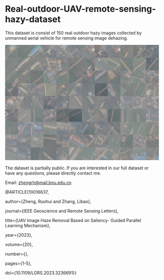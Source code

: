 # Real-outdoor-UAV-remote-sensing-hazy-dataset
This dataset is consist of 150 real outdoor hazy images collected by unmanned aerial vehicle for remote sensing image dehazing.

![Image text](https://github.com/Lyndo125/Real-outdoor-UAV-remote-sensing-hazy-dataset/blob/main/thumbnail.jpg)

The dataset is partially public. If you are interested in our full dataset or have any questions, please directly contact me. 

Email: zhengrh@mail.bnu.edu.cn


@ARTICLE{10016637,

  author={Zheng, Ruohui and Zhang, Libao},
  
  journal={IEEE Geoscience and Remote Sensing Letters}, 
  
  title={UAV Image Haze Removal Based on Saliency- Guided Parallel Learning Mechanism}, 
  
  year={2023},
  
  volume={20},
  
  number={},
  
  pages={1-5},
  
  doi={10.1109/LGRS.2023.3236691}}
